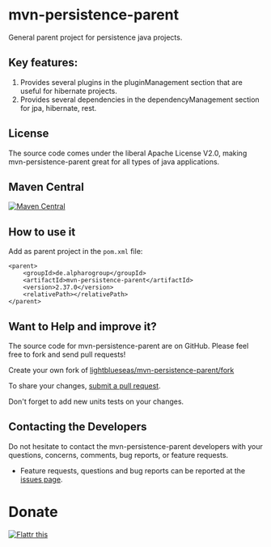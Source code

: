 # mvn-persistence-parent
General parent project for persistence java projects.


## Key features:

1. Provides several plugins in the pluginManagement section that are useful for hibernate projects.
2. Provides several dependencies in the dependencyManagement section for jpa, hibernate, rest.

## License

The source code comes under the liberal Apache License V2.0, making mvn-persistence-parent great for all types of java applications.

## Maven Central

[![Maven Central](https://maven-badges.herokuapp.com/maven-central/de.alpharogroup/mvn-persistence-parent/badge.svg)](https://maven-badges.herokuapp.com/maven-central/de.alpharogroup/mvn-persistence-parent)

## How to use it

Add as parent project in the `pom.xml` file:

	<parent>
		<groupId>de.alpharogroup</groupId>
		<artifactId>mvn-persistence-parent</artifactId>
		<version>2.37.0</version>
		<relativePath></relativePath>
	</parent>
	

## Want to Help and improve it? ###

The source code for mvn-persistence-parent are on GitHub. Please feel free to fork and send pull requests!

Create your own fork of [lightblueseas/mvn-persistence-parent/fork](https://github.com/lightblueseas/mvn-persistence-parent/fork)

To share your changes, [submit a pull request](https://github.com/lightblueseas/mvn-persistence-parent/pull/new/master).

Don't forget to add new units tests on your changes.

## Contacting the Developers

Do not hesitate to contact the mvn-persistence-parent developers with your questions, concerns, comments, bug reports, or feature requests.
- Feature requests, questions and bug reports can be reported at the [issues page](https://github.com/lightblueseas/mvn-persistence-parent/issues).

# Donate

<a href="https://flattr.com/submit/auto?fid=r7vp62&url=https%3A%2F%2Fgithub.com%2Flightblueseas%2Fmvn-persistence-parent" target="_blank">
<img src="http://button.flattr.com/flattr-badge-large.png" alt="Flattr this" title="Flattr this" border="0">
</a>

